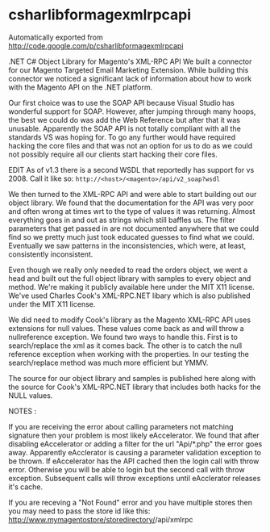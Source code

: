 # csharlibformagexmlrpcapi
Automatically exported from http://code.google.com/p/csharlibformagexmlrpcapi

.NET C# Object Library for Magento's XML-RPC API
We built a connector for our Magento Targeted Email Marketing Extension. While building this connector we noticed a significant lack of information about how to work with the Magento API on the .NET platform.

Our first choice was to use the SOAP API because Visual Studio has wonderful support for SOAP. However, after jumping through many hoops, the best we could do was add the Web Reference but after that it was unusable. Apparently the SOAP API is not totally compliant with all the standards VS was hoping for. To go any further would have required hacking the core files and that was not an option for us to do as we could not possibly require all our clients start hacking their core files.

EDIT As of v1.3 there is a second WSDL that reportedly has support for vs 2008. Call it like so: `http://<host>/<magento>/api/v2_soap?wsdl`

We then turned to the XML-RPC API and were able to start building out our object library. We found that the documentation for the API was very poor and often wrong at times wrt to the type of values it was returning. Almost everything goes in and out as strings which still baffles us. The filter parameters that get passed in are not documented anywhere that we could find so we pretty much just took educated guesses to find what we could. Eventually we saw patterns in the inconsistencies, which were, at least, consistently inconsistent.

Even though we really only needed to read the orders object, we went a head and built out the full object library with samples to every object and method. We're making it publicly available here under the MIT X11 license. We've used Charles Cook's XML-RPC.NET libary which is also published under the MIT X11 license.

We did need to modify Cook's library as the Magento XML-RPC API uses extensions for null values. These values come back as <nil /> and will throw a nullreference exception. We found two ways to handle this. First is to search/replace the xml as it comes back. The other is to catch the null reference exception when working with the properties. In our testing the search/replace method was much more efficient but YMMV.

The source for our object library and samples is published here along with the source for Cook's XML-RPC.NET library that includes both hacks for the NULL values.

NOTES :

If you are receiving the error about calling parameters not matching signature then your problem is most likely eAccelerator. We found that after disabling eAccelerator or adding a filter for the url "Api/*.php" the error goes away. Apparently eAcclerator is causing a parameter validation exception to be thrown. If eAccelerator has the API cached then the login call with throw error. Otherwise you will be able to login but the second call with throw exception. Subsequent calls will throw exceptions until eAcclerator releases it's cache.

If you are receving a "Not Found" error and you have multiple stores then you may need to pass the store id like this: http://www.mymagentostore/storedirectory/<storeid>/api/xmlrpc
